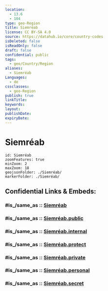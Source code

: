 ```yaml
---
location:
  - 13.6
  - 104
type: geo-Region
title: Siemréab
license: CC BY-SA 4.0
source: https://datahub.io/core/country-codes
isDeleted: false
isReadOnly: false
draft: false
confidential: public
tags:
  - geo/Country/Region
aliases:
  - Siemréab
Languages:
  - de
cssclasses:
  - geo-Region
publish: true
linkTitle:
keywords:
layout:
publishDate:
expiryDate:
---
```


# Siemréab

```leaflet
id: Siemréab
zoomFeatures: true 
minZoom: 2 
maxZoom: 18
geojsonFolder: ./Siemréab/
markerFolder: ./Siemréab/
```


## Confidential Links & Embeds: 

### #is_/same_as :: [Siemréab](/_Standards/Earth/Continent/Asia/Asia~South~East/Cambodia/Provinces~Cambodia/Siemréab.md) 

### #is_/same_as :: [Siemréab.public](/_public/Earth/Continent/Asia/Asia~South~East/Cambodia/Provinces~Cambodia/Siemréab.public.md) 

### #is_/same_as :: [Siemréab.internal](/_internal/Earth/Continent/Asia/Asia~South~East/Cambodia/Provinces~Cambodia/Siemréab.internal.md) 

### #is_/same_as :: [Siemréab.protect](/_protect/Earth/Continent/Asia/Asia~South~East/Cambodia/Provinces~Cambodia/Siemréab.protect.md) 

### #is_/same_as :: [Siemréab.private](/_private/Earth/Continent/Asia/Asia~South~East/Cambodia/Provinces~Cambodia/Siemréab.private.md) 

### #is_/same_as :: [Siemréab.personal](/_personal/Earth/Continent/Asia/Asia~South~East/Cambodia/Provinces~Cambodia/Siemréab.personal.md) 

### #is_/same_as :: [Siemréab.secret](/_secret/Earth/Continent/Asia/Asia~South~East/Cambodia/Provinces~Cambodia/Siemréab.secret.md)

